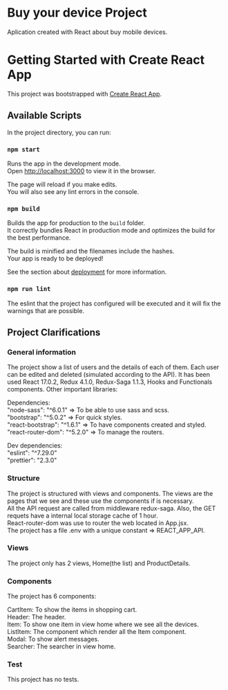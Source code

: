 # Buy your device Project
Aplication created with React about buy mobile devices.

# Getting Started with Create React App

This project was bootstrapped with [Create React App](https://github.com/facebook/create-react-app).

## Available Scripts

In the project directory, you can run:

### `npm start`

Runs the app in the development mode.\
Open [http://localhost:3000](http://localhost:3000) to view it in the browser.

The page will reload if you make edits.\
You will also see any lint errors in the console.

### `npm build`

Builds the app for production to the `build` folder.\
It correctly bundles React in production mode and optimizes the build for the best performance.

The build is minified and the filenames include the hashes.\
Your app is ready to be deployed!

See the section about [deployment](https://facebook.github.io/create-react-app/docs/deployment) for more information.

### `npm run lint`

The eslint that the project has configured will be executed and it will fix the warnings that are possible.

## Project Clarifications

### General information

The project show a list of users and the details of each of them. Each user can be edited and deleted (simulated according to the API).
It has been used React 17.0.2, Redux 4.1.0, Redux-Saga 1.1.3, Hooks and Functionals components. Other important libraries:

Dependencies:  
"node-sass": "^6.0.1" => To be able to use sass and scss.  
"bootstrap": "^5.0.2" => For quick styles.  
"react-bootstrap": "^1.6.1" => To have components created and styled.  
"react-router-dom": "^5.2.0" => To manage the routers.

Dev dependencies:  
"eslint": "^7.29.0"  
"prettier": "2.3.0"  

### Structure

The project is structured with views and components. The views are the pages that we see and these use the components if is necessary.  
All the API request are called from middleware redux-saga. Also, the GET requets have a internal local storage cache of 1 hour.    
React-router-dom was use to router the web located in App.jsx.  
The project has a file .env with a unique constant => REACT_APP_API.  

### Views

The project only has 2 views, Home(the list) and ProductDetails.

### Components

The project has 6 components:

CartItem: To show the items in shopping cart.  
Header: The header.  
Item: To show one item in view home where we see all the devices.  
ListItem: The component which render all the Item component.  
Modal: To show alert messages.  
Searcher: The searcher in view home.  

### Test

This project has no tests.
